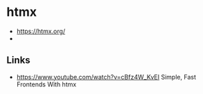 # htmx 

- https://htmx.org/
- 
## Links 

- https://www.youtube.com/watch?v=cBfz4W_KvEI Simple, Fast Frontends With htmx
